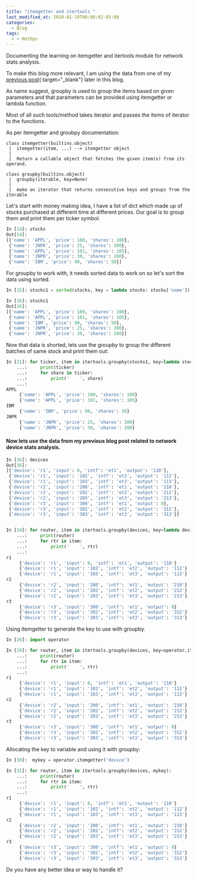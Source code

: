 ```yaml
---
title: "itemgetter and itertools "
last_modified_at: 2020-01-19T00:00:02-05:00
categories:
  - Blog
tags:
  - - NetOps
---
```


Documenting the learning on itemgetter and itertools module for network stats analysis. 

To make this blog more relevant, I am using the data from one of my [previous post](https://devangnp.github.io/blog/csv-stats/){:target="_blank"} later in this blog. 

As name suggest, groupby is used to group the items based on given parameters and that parameters can be provided using itemgetter or lambda function. 

Most of all such tools/method takes iterator and passes the items of iterator to the functions. 

As per itemgetter and groubpy documentation:

```
class itemgetter(builtins.object)
 |  itemgetter(item, ...) --> itemgetter object
 |  
 |  Return a callable object that fetches the given item(s) from its operand.
```

```
class groupby(builtins.object)
 |  groupby(iterable, key=None)
 |  
 |  make an iterator that returns consecutive keys and groups from the iterable
```

Let's start with money making idea, I have a list of dict which made up of stocks purchased at different time at different prices. Our goal is to group them and print them per ticker symbol. 
```python
In [14]: stocks                                                                                         
Out[14]: 
[{'name': 'APPL', 'price': 100, 'shares': 100},
 {'name': 'JNPR', 'price': 25, 'shares': 300},
 {'name': 'APPL', 'price': 101, 'shares': 105},
 {'name': 'JNPR', 'price': 30, 'shares': 200},
 {'name': 'IBM', 'price': 90, 'shares': 50}]
```

For groupby to work with, it needs sorted data to work on so let's sort the data using sorted.
```python
In [15]: stocks1 = sorted(stocks, key = lambda stocks: stocks['name'])                                  
```
```python
In [16]: stocks1                                                                                        
Out[16]: 
[{'name': 'APPL', 'price': 100, 'shares': 100},
 {'name': 'APPL', 'price': 101, 'shares': 105},
 {'name': 'IBM', 'price': 90, 'shares': 50},
 {'name': 'JNPR', 'price': 25, 'shares': 300},
 {'name': 'JNPR', 'price': 30, 'shares': 200}]
```

Now that data is shorted, lets use the groupby to group the different batches of same stock and print them out:

```python
In [21]: for ticker, item in itertools.groupby(stocks1, key=lambda stocks1: stocks1['name']):  
    ...:     print(ticker) 
    ...:     for share in ticker: 
    ...:         print('    ', share) 
    ...:                                                                                                
APPL
     {'name': 'APPL', 'price': 100, 'shares': 100}
     {'name': 'APPL', 'price': 101, 'shares': 105}
IBM
     {'name': 'IBM', 'price': 90, 'shares': 50}
JNPR
     {'name': 'JNPR', 'price': 25, 'shares': 300}
     {'name': 'JNPR', 'price': 30, 'shares': 200}
```

#### Now lets use the data from my previous blog post related to network device stats analysis. 
```python
In [36]: devices                                                                                        
Out[36]: 
[{'device': 'r1', 'input': 0, 'intf': 'et1', 'output': '110'},
 {'device': 'r1', 'input': '102', 'intf': 'et2', 'output': '112'},
 {'device': 'r1', 'input': '103', 'intf': 'et3', 'output': '113'},
 {'device': 'r2', 'input': '200', 'intf': 'et1', 'output': '210'},
 {'device': 'r2', 'input': '202', 'intf': 'et2', 'output': '212'},
 {'device': 'r2', 'input': '203', 'intf': 'et3', 'output': '213'},
 {'device': 'r3', 'input': '300', 'intf': 'et1', 'output': 0},
 {'device': 'r3', 'input': '302', 'intf': 'et2', 'output': '312'},
 {'device': 'r3', 'input': '303', 'intf': 'et3', 'output': '313'}]


In [24]: for router, item in itertools.groupby(devices, key=lambda devices: devices['device']):  
    ...:     print(router) 
    ...:     for rtr in item: 
    ...:         print('    ', rtr) 
    ...:                                                                                                
r1
     {'device': 'r1', 'input': 0, 'intf': 'et1', 'output': '110'}
     {'device': 'r1', 'input': '102', 'intf': 'et2', 'output': '112'}
     {'device': 'r1', 'input': '103', 'intf': 'et3', 'output': '113'}
r2
     {'device': 'r2', 'input': '200', 'intf': 'et1', 'output': '210'}
     {'device': 'r2', 'input': '202', 'intf': 'et2', 'output': '212'}
     {'device': 'r2', 'input': '203', 'intf': 'et3', 'output': '213'}
r3
     {'device': 'r3', 'input': '300', 'intf': 'et1', 'output': 0}
     {'device': 'r3', 'input': '302', 'intf': 'et2', 'output': '312'}
     {'device': 'r3', 'input': '303', 'intf': 'et3', 'output': '313'}
```
Using itemgetter to generate the key to use with groupby.

```python
In [26]: import operator                                                                                

In [29]: for router, item in itertools.groupby(devices, key=operator.itemgetter('device')):  
    ...:     print(router) 
    ...:     for rtr in item: 
    ...:         print('    ', rtr) 
    ...:                                                                                                
r1
     {'device': 'r1', 'input': 0, 'intf': 'et1', 'output': '110'}
     {'device': 'r1', 'input': '102', 'intf': 'et2', 'output': '112'}
     {'device': 'r1', 'input': '103', 'intf': 'et3', 'output': '113'}
r2
     {'device': 'r2', 'input': '200', 'intf': 'et1', 'output': '210'}
     {'device': 'r2', 'input': '202', 'intf': 'et2', 'output': '212'}
     {'device': 'r2', 'input': '203', 'intf': 'et3', 'output': '213'}
r3
     {'device': 'r3', 'input': '300', 'intf': 'et1', 'output': 0}
     {'device': 'r3', 'input': '302', 'intf': 'et2', 'output': '312'}
     {'device': 'r3', 'input': '303', 'intf': 'et3', 'output': '313'}
```

Allocating the key to variable and using it with groupby:
```python
In [30]:  mykey = operator.itemgetter('device')                                                         

In [31]: for router, item in itertools.groupby(devices, mykey):  
    ...:     print(router) 
    ...:     for rtr in item: 
    ...:         print('    ', rtr) 
    ...:                                                                                                
r1
     {'device': 'r1', 'input': 0, 'intf': 'et1', 'output': '110'}
     {'device': 'r1', 'input': '102', 'intf': 'et2', 'output': '112'}
     {'device': 'r1', 'input': '103', 'intf': 'et3', 'output': '113'}
r2
     {'device': 'r2', 'input': '200', 'intf': 'et1', 'output': '210'}
     {'device': 'r2', 'input': '202', 'intf': 'et2', 'output': '212'}
     {'device': 'r2', 'input': '203', 'intf': 'et3', 'output': '213'}
r3
     {'device': 'r3', 'input': '300', 'intf': 'et1', 'output': 0}
     {'device': 'r3', 'input': '302', 'intf': 'et2', 'output': '312'}
     {'device': 'r3', 'input': '303', 'intf': 'et3', 'output': '313'}
```

Do you have any better idea or way to handle it?
